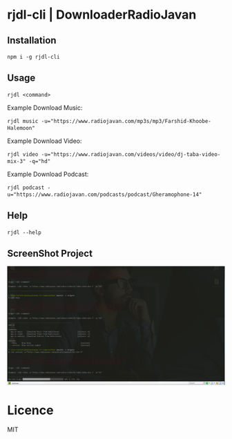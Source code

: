 # rjdl-cli | DownloaderRadioJavan
## Installation
```
npm i -g rjdl-cli
```
## Usage
```
rjdl <command>
```
Example Download Music: 
```
rjdl music -u="https://www.radiojavan.com/mp3s/mp3/Farshid-Khoobe-Halemoon"
```
Example Download Video: 
```
rjdl video -u="https://www.radiojavan.com/videos/video/dj-taba-video-mix-3" -q="hd"
```
Example Download Podcast: 
```
rjdl podcast -u="https://www.radiojavan.com/podcasts/podcast/Gheramophone-14"
```
## Help 
```
rjdl --help
```
## ScreenShot Project
[![](https://github.com/afsh7n/rjdl-cli/blob/master/ScreenShot/1.png)](https://github.com/afsh7n/rjdl-cli/blob/master/ScreenShot/1.png)
# Licence
MIT
